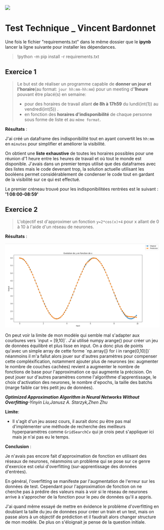 <img src = "https://www.automobile-entreprise.com/IMG/arton7689.png" class="center">

# Test Technique _ Vincent Bardonnet


Une fois le fichier "requirements.txt" dans le même dossier que le __ipynb__ lancer la ligne suivante pour installer les dépendances. 
> !python -m pip install -r requirements.txt


## Exercice 1
> Le but est de réaliser un programme capable de __donner un jour et l'horaire__(au format: `jour hh:mm-hh:mm`) pour un meeting d'__1heure__ pouvant être placé(s) en semaine: 
> + pour des horaires de travail allant __de 8h à 17h59__ du lundi(int(1)) au vendredi(int(5)) .
> + en fonction des __horaires d'indisponibilité__ de chaque personne sous forme de liste et au `même format`.

**Résultats** : 

J'ai créé un dataframe des indisponibilité tout en ayant convertit les `hh:mm` en `minutes` pour simplifier et améliorer la visibilité.

On obtient une __liste exhaustive__ de toutes les horaires possibles pour une réunion d'1 heure entre les heures de travail et où tout le monde est disponible. J'avais dans un premier temps utilisé que des dataframes avec des listes mais le code devenant trop, la solution actuelle utilisant les booléens permet considérablement de condenser le code tout en gardant de la visibilité sur ce qui est effectué.

Le premier créneau trouvé pour les indisponibilitées rentrées est le suivant : 
__'1 08:00-08:59'__

## Exercice 2

> L'objectif est d'approximer un fonction `y=2*cos(x)+4` pour x allant de 0 à 10 à l'aide d'un réseau de neurones.

**Résultats** :
<p align="center">
  <img src="ex2_capture.png" width="1000" />
</p>
On peut voir la limite de mon modèle qui semble mal s'adapter aux courbures vers `input = [9,10]`. 
J'ai utilisé numpy arange() pour créer un jeu de données équilibré et plus lisse en input. On a donc plus de points qu'avec un simple array de cette forme `np.array([i for i in range(0,10)])` néanmoins il m'a fallut alors jouer sur d'autres paramètres pour compenser cette compléxification, notamment ajouter plus de neurones (ex: augmenter le nombre de couches cachées) revient a augmenter le nombre de fonctions de base pour l'approximation ce qui augmente la précision. On peut jouer sur d'autres paramètres comme l'algorithme d'apprentissage, le choix d'activation des neurones, le nombre d'epochs, la taille des batchs (marge faible car très petit jeu de données).

*__Optimized Approximation Algorithm in Neural Networks Without Overfitting__-Yinyin Liu,Janusz A. Starzyk,Zhen Zhu*

**Limite**:

+ Il s'agit d'un jeu assez cours, il aurait donc pu être pas mal d'implémenter une méthode de recherche des meilleurs hyperparamètres comme `GridSearchCv` qui je crois peut s'appliquer ici mais je n'ai pas eu le temps.

__Conclusion__ :

Je n'avais pas encore fait d'approximation de fonction en utilisant des réseaux de neurones, néanmoins un problème qui se pose sur ce genre d'exercice est celui d'overfitting (sur-apprentissage des données d'entrées).

En général, l'overfitting se manifeste par l'augmentation de l'erreur sur les données de test. Cependant pour l'approximation de fonction on ne cherche pas à prédire des valeurs mais à voir si le réseau de neurones arrive à s'approcher de la fonction pour le peu de données qu'il a appris. 

J'ai quand même essayé de mettre en évidence le problème d'overfitting en doublant la taille du jeu de données pour créer un train et un test, mais on passe alors à un objectif de prédiction et il faudrait alors changer structure de mon modèle. De plus on s'éloignait je pense de la question initiale.